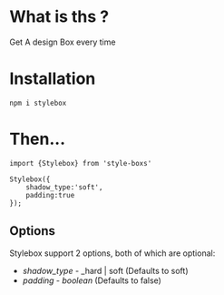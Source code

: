 # What is ths ?

Get A design Box every time

# Installation

` npm i stylebox `

# Then...

```
import {Stylebox} from 'style-boxs'

Stylebox({
	shadow_type:'soft',
	padding:true
});
```

## Options

Stylebox support 2 options, both of which are optional:

* *shadow_type* - _hard | soft (Defaults to soft)
* *padding* - _boolean_ (Defaults to false)
